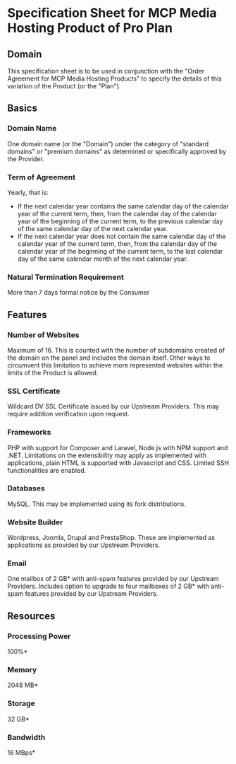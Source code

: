 # Specification Sheet for MCP Media Hosting Product of Pro Plan
## Domain
This specification sheet is to be used in conjunction with the "Order Agreement for MCP Media Hosting Products" to specify the details of this variation of the Product (or the "Plan").
## Basics
### Domain Name
One domain name (or the "Domain") under the category of "standard domains" or "premium domains" as determined or specifically approved by the Provider.
### Term of Agreement
Yearly, that is:
- If the next calendar year contains the same calendar day of the calendar year of the current term, then, from the calendar day of the calendar year of the beginning of the current term, to the previous calendar day of the same calendar day of the next calendar year.
- If the next calendar year does not contain the same calendar day of the calendar year of the current term, then, from the calendar day of the calendar year of the beginning of the current term, to the last calendar day of the same calendar month of the next calendar year.
### Natural Termination Requirement
More than 7 days formal notice by the Consumer
## Features
### Number of Websites
Maximum of 16. This is counted with the number of subdomains created of the domain on the panel and includes the domain itself. Other ways to circumvent this limitation to achieve more represented websites within the limits of the Product is allowed.
### SSL Certificate
Wildcard DV SSL Certificate issued by our Upstream Providers. This may require addition verification upon request.
### Frameworks
PHP with support for Composer and Laravel, Node.js with NPM support and .NET. Limitations on the extensibility may apply as implemented with applications, plain HTML is supported with Javascript and CSS. Limited SSH functionalities are enabled.
### Databases
MySQL. This may be implemented using its fork distributions.
### Website Builder
Wordpress, Joomla, Drupal and PrestaShop. These are implemented as applications as provided by our Upstream Providers.
### Email
One mailbox of 2 GB* with anti-spam features provided by our Upstream Providers. Includes option to upgrade to four mailboxes of 2 GB* with anti-spam features provided by our Upstream Providers.
## Resources
### Processing Power
100%*
### Memory
2048 MB*
### Storage
32 GB*
### Bandwidth
16 MBps*